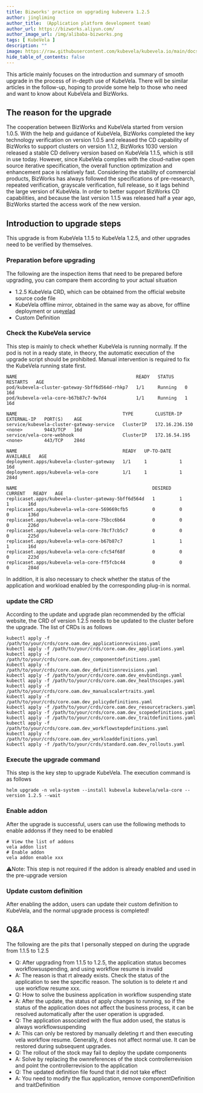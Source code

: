 ```yaml
---
title: Bizworks' practice on upgrading kubevera 1.2.5
author: jingliming
author_title: （Application platform development team）
author_url: https://bizworks.aliyun.com/
author_image_url: /img/alibaba-bizworks.png
tags: [ KubeVela ]
description: ""
image: https://raw.githubusercontent.com/kubevela/kubevela.io/main/docs/resources/KubeVela-03.png
hide_table_of_contents: false
---
```


This article mainly focuses on the introduction and summary of smooth upgrade in the process of in-depth use of KubeVela. There will be similar articles in the follow-up, hoping to provide some help to those who need and want to know about KubeVela and BizWorks.

## The reason for the upgrade
The cooperation between BizWorks and KubeVela started from version 1.0.5. With the help and guidance of KubeVela, BizWorks completed the key technology verification on version 1.0.5 and released the CD capability of BizWorks to support clusters on version 1.1.2, BizWorks 1030 version released a stable CD delivery version based on KubeVela 1.1.5, which is still in use today. However, since KubeVela complies with the cloud-native open source iterative specification, the overall function optimization and enhancement pace is relatively fast. Considering the stability of commercial products, BizWorks has always followed the specifications of pre-research, repeated verification, grayscale verification, full release, so it lags behind the large version of KubeVela. In order to better support BizWorks CD capabilities, and because the last version 1.1.5 was released half a year ago, BizWorks started the access work of the new version.
## Introduction to upgrade steps
This upgrade is from KubeVela 1.1.5 to KubeVela 1.2.5, and other upgrades need to be verified by themselves.
### Preparation before upgrading
The following are the inspection items that need to be prepared before upgrading, you can compare them according to your actual situation
- 1.2.5 KubeVela CRD, which can be obtained from the official website source code file
- KubeVela offline mirror, obtained in the same way as above, for offline deployment or use[velad](https://github.com/oam-dev/velad)
- Custom Definition
### Check the KubeVela service
This step is mainly to check whether KubeVela is running normally. If the pod is not in a ready state, in theory, the automatic execution of the upgrade script should be prohibited. Manual intervention is required to fix the KubeVela running state first.
```
NAME                                            READY   STATUS    RESTARTS   AGE
pod/kubevela-cluster-gateway-5bff6d564d-rhkp7   1/1     Running   0          16d
pod/kubevela-vela-core-b67b87c7-9w7d4           1/1     Running   1          16d

NAME                                       TYPE        CLUSTER-IP       EXTERNAL-IP   PORT(S)    AGE
service/kubevela-cluster-gateway-service   ClusterIP   172.16.236.150   <none>        9443/TCP   16d
service/vela-core-webhook                  ClusterIP   172.16.54.195    <none>        443/TCP    284d

NAME                                       READY   UP-TO-DATE   AVAILABLE   AGE
deployment.apps/kubevela-cluster-gateway   1/1     1            1           16d
deployment.apps/kubevela-vela-core         1/1     1            1           284d

NAME                                                  DESIRED   CURRENT   READY   AGE
replicaset.apps/kubevela-cluster-gateway-5bff6d564d   1         1         1       16d
replicaset.apps/kubevela-vela-core-569669cfb5         0         0         0       136d
replicaset.apps/kubevela-vela-core-75bcc6b64          0         0         0       226d
replicaset.apps/kubevela-vela-core-78cf7cb5c7         0         0         0       225d
replicaset.apps/kubevela-vela-core-b67b87c7           1         1         1       16d
replicaset.apps/kubevela-vela-core-cfc54f68f          0         0         0       223d
replicaset.apps/kubevela-vela-core-ff5fcbc44          0         0         0       284d
```
In addition, it is also necessary to check whether the status of the application and workload enabled by the corresponding plug-in is normal.
### update the CRD
According to the update and upgrade plan recommended by the official website, the CRD of version 1.2.5 needs to be updated to the cluster before the upgrade. The list of CRDs is as follows
```shell
kubectl apply -f /path/to/your/crds/core.oam.dev_applicationrevisions.yaml
kubectl apply -f /path/to/your/crds/core.oam.dev_applications.yaml
kubectl apply -f /path/to/your/crds/core.oam.dev_componentdefinitions.yaml
kubectl apply -f /path/to/your/crds/core.oam.dev_definitionrevisions.yaml
kubectl apply -f /path/to/your/crds/core.oam.dev_envbindings.yaml
kubectl apply -f /path/to/your/crds/core.oam.dev_healthscopes.yaml
kubectl apply -f /path/to/your/crds/core.oam.dev_manualscalertraits.yaml
kubectl apply -f /path/to/your/crds/core.oam.dev_policydefinitions.yaml
kubectl apply -f /path/to/your/crds/core.oam.dev_resourcetrackers.yaml
kubectl apply -f /path/to/your/crds/core.oam.dev_scopedefinitions.yaml
kubectl apply -f /path/to/your/crds/core.oam.dev_traitdefinitions.yaml
kubectl apply -f /path/to/your/crds/core.oam.dev_workflowstepdefinitions.yaml
kubectl apply -f /path/to/your/crds/core.oam.dev_workloaddefinitions.yaml
kubectl apply -f /path/to/your/crds/standard.oam.dev_rollouts.yaml
```
### Execute the upgrade command
This step is the key step to upgrade KubeVela. The execution command is as follows
``` shell
helm upgrade -n vela-system --install kubevela kubevela/vela-core --version 1.2.5 --wait
```
### Enable addon
After the upgrade is successful, users can use the following methods to enable addonss if they need to be enabled
```shell
# View the list of addons
vela addon list
# Enable addon
vela addon enable xxx
```
⚠️Note: This step is not required if the addon is already enabled and used in the pre-upgrade version
### Update custom definition
After enabling the addon, users can update their custom definition to KubeVela, and the normal upgrade process is completed!
## Q&A
The following are the pits that I personally stepped on during the upgrade from 1.1.5 to 1.2.5
- Q: After upgrading from 1.1.5 to 1.2.5, the application status becomes workflowsuspending, and using workflow resume is invalid
- A: The reason is that rt already exists. Check the status of the application to see the specific reason. The solution is to delete rt and use workflow resume xxx.
- Q: How to solve the business application in workflow suspending state
- A: After the update, the status of apply changes to running, so if the status of the application does not affect the business process, it can be resolved automatically after the user operation is upgraded.
- Q: The application associated with the flux addon used, the status is always workflowsuspending
- A: This can only be restored by manually deleting rt and then executing vela workflow resume. Generally, it does not affect normal use. It can be restored during subsequent upgrades.
- Q: The rollout of the stock may fail to deploy the update components
- A: Solve by replacing the ownreferences of the stock controllerrevision and point the controllerrevision to the application
- Q: The updated definition file found that it did not take effect
- A: You need to modify the flux application, remove componentDefinition and traitDefinition
